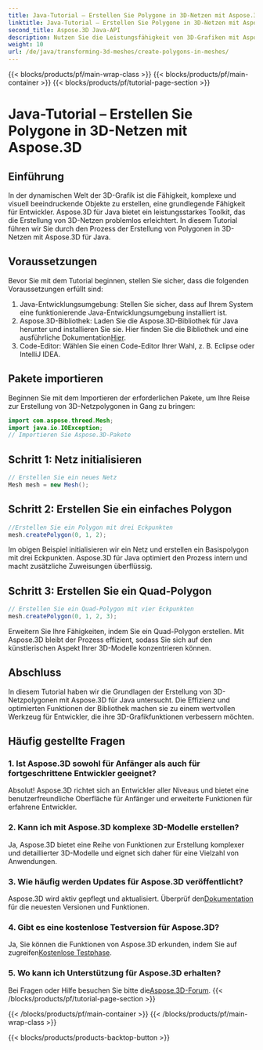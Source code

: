```yaml
---
title: Java-Tutorial – Erstellen Sie Polygone in 3D-Netzen mit Aspose.3D
linktitle: Java-Tutorial – Erstellen Sie Polygone in 3D-Netzen mit Aspose.3D
second_title: Aspose.3D Java-API
description: Nutzen Sie die Leistungsfähigkeit von 3D-Grafiken mit Aspose.3D für Java. Erstellen Sie mühelos atemberaubende Polygone. Laden Sie es jetzt herunter, um ein nahtloses Entwicklungserlebnis zu genießen.
weight: 10
url: /de/java/transforming-3d-meshes/create-polygons-in-meshes/
---
```


{{< blocks/products/pf/main-wrap-class >}}
{{< blocks/products/pf/main-container >}}
{{< blocks/products/pf/tutorial-page-section >}}

# Java-Tutorial – Erstellen Sie Polygone in 3D-Netzen mit Aspose.3D

## Einführung
In der dynamischen Welt der 3D-Grafik ist die Fähigkeit, komplexe und visuell beeindruckende Objekte zu erstellen, eine grundlegende Fähigkeit für Entwickler. Aspose.3D für Java bietet ein leistungsstarkes Toolkit, das die Erstellung von 3D-Netzen problemlos erleichtert. In diesem Tutorial führen wir Sie durch den Prozess der Erstellung von Polygonen in 3D-Netzen mit Aspose.3D für Java.
## Voraussetzungen
Bevor Sie mit dem Tutorial beginnen, stellen Sie sicher, dass die folgenden Voraussetzungen erfüllt sind:
1. Java-Entwicklungsumgebung: Stellen Sie sicher, dass auf Ihrem System eine funktionierende Java-Entwicklungsumgebung installiert ist.
2.  Aspose.3D-Bibliothek: Laden Sie die Aspose.3D-Bibliothek für Java herunter und installieren Sie sie. Hier finden Sie die Bibliothek und eine ausführliche Dokumentation[Hier](https://reference.aspose.com/3d/java/).
3. Code-Editor: Wählen Sie einen Code-Editor Ihrer Wahl, z. B. Eclipse oder IntelliJ IDEA.
## Pakete importieren
Beginnen Sie mit dem Importieren der erforderlichen Pakete, um Ihre Reise zur Erstellung von 3D-Netzpolygonen in Gang zu bringen:
```java
import com.aspose.threed.Mesh;
import java.io.IOException;
// Importieren Sie Aspose.3D-Pakete
```
## Schritt 1: Netz initialisieren
```java
// Erstellen Sie ein neues Netz
Mesh mesh = new Mesh();
```
## Schritt 2: Erstellen Sie ein einfaches Polygon
```java
//Erstellen Sie ein Polygon mit drei Eckpunkten
mesh.createPolygon(0, 1, 2);
```
Im obigen Beispiel initialisieren wir ein Netz und erstellen ein Basispolygon mit drei Eckpunkten. Aspose.3D für Java optimiert den Prozess intern und macht zusätzliche Zuweisungen überflüssig.
## Schritt 3: Erstellen Sie ein Quad-Polygon
```java
// Erstellen Sie ein Quad-Polygon mit vier Eckpunkten
mesh.createPolygon(0, 1, 2, 3);
```
Erweitern Sie Ihre Fähigkeiten, indem Sie ein Quad-Polygon erstellen. Mit Aspose.3D bleibt der Prozess effizient, sodass Sie sich auf den künstlerischen Aspekt Ihrer 3D-Modelle konzentrieren können.
## Abschluss
In diesem Tutorial haben wir die Grundlagen der Erstellung von 3D-Netzpolygonen mit Aspose.3D für Java untersucht. Die Effizienz und optimierten Funktionen der Bibliothek machen sie zu einem wertvollen Werkzeug für Entwickler, die ihre 3D-Grafikfunktionen verbessern möchten.
## Häufig gestellte Fragen
### 1. Ist Aspose.3D sowohl für Anfänger als auch für fortgeschrittene Entwickler geeignet?
Absolut! Aspose.3D richtet sich an Entwickler aller Niveaus und bietet eine benutzerfreundliche Oberfläche für Anfänger und erweiterte Funktionen für erfahrene Entwickler.
### 2. Kann ich mit Aspose.3D komplexe 3D-Modelle erstellen?
Ja, Aspose.3D bietet eine Reihe von Funktionen zur Erstellung komplexer und detaillierter 3D-Modelle und eignet sich daher für eine Vielzahl von Anwendungen.
### 3. Wie häufig werden Updates für Aspose.3D veröffentlicht?
 Aspose.3D wird aktiv gepflegt und aktualisiert. Überprüf den[Dokumentation](https://reference.aspose.com/3d/java/) für die neuesten Versionen und Funktionen.
### 4. Gibt es eine kostenlose Testversion für Aspose.3D?
 Ja, Sie können die Funktionen von Aspose.3D erkunden, indem Sie auf zugreifen[Kostenlose Testphase](https://releases.aspose.com/).
### 5. Wo kann ich Unterstützung für Aspose.3D erhalten?
 Bei Fragen oder Hilfe besuchen Sie bitte die[Aspose.3D-Forum](https://forum.aspose.com/c/3d/18).
{{< /blocks/products/pf/tutorial-page-section >}}

{{< /blocks/products/pf/main-container >}}
{{< /blocks/products/pf/main-wrap-class >}}

{{< blocks/products/products-backtop-button >}}

